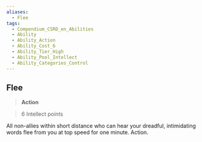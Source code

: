 ```yaml
---
aliases:
  - Flee
tags:
  - Compendium_CSRD_en_Abilities
  - Ability
  - Ability_Action
  - Ability_Cost_6
  - Ability_Tier_High
  - Ability_Pool_Intellect
  - Ability_Categories_Control
---
```

  
    
## Flee    
>**Action**    
>6 Intellect points  
    
All non-allies within short distance who can hear your dreadful, intimidating words flee from you at top speed for one minute. Action.